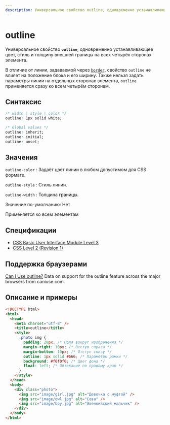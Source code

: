 ```yaml
---
description: Универсальное свойство outline, одновременно устанавливающее цвет, стиль и толщину внешней границы на всех четырёх сторонах элемента
---
```


# outline

Универсальное свойство **`outline`**, одновременно устанавливающее цвет, стиль и толщину внешней границы на всех четырёх сторонах элемента.

В отличие от линии, задаваемой через [`border`](border.md), свойство `outline` не влияет на положение блока и его ширину. Также нельзя задать параметры линии на отдельных сторонах элемента, `outline` применяется сразу ко всем четырём сторонам.

## Синтаксис

```css
/* width | style | color */
outline: 1px solid white;

/* Global values */
outline: inherit;
outline: initial;
outline: unset;
```

## Значения

`outline-color`
: Задаёт цвет линии в любом допустимом для CSS формате.

`outline-style`
: Стиль линии.

`outline-width`
: Толщина границы.

Значение по-умолчанию: Нет

Применяется ко всем элементам

## Спецификации

- [CSS Basic User Interface Module Level 3](http://dev.w3.org/csswg/css3-ui/#outline)
- [CSS Level 2 (Revision 1)](http://www.w3.org/TR/CSS2/ui.html#propdef-outline)

## Поддержка браузерами

<p class="ciu_embed" data-feature="outline" data-periods="future_1,current,past_1,past_2">
  <a href="http://caniuse.com/#feat=outline">Can I Use outline?</a> Data on support for the outline feature across the major browsers from caniuse.com.
</p>

## Описание и примеры

```html
<!DOCTYPE html>
<html>
  <head>
    <meta charset="utf-8" />
    <title>outline</title>
    <style>
      .photo img {
        padding: 20px; /* Поля вокруг изображения */
        margin-right: 10px; /* Отступ справа */
        margin-bottom: 10px; /* Отступ снизу */
        outline: 1px solid #666; /* Параметры рамки */
        background: #f0f0f0; /* Цвет фона */
        float: left; /* Обтекание по правому краю */
      }
    </style>
  </head>
  <body>
    <div class="photo">
      <img src="image/girl.jpg" alt="Девочка с муфтой" />
      <img src="image/owl.jpg" alt="Сова" />
      <img src="image/boy.jpg" alt="Эвенкийский мальчик" />
    </div>
  </body>
</html>
```
